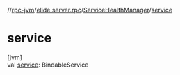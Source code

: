 //[rpc-jvm](../../../index.md)/[elide.server.rpc](../index.md)/[ServiceHealthManager](index.md)/[service](service.md)

# service

[jvm]\
val [service](service.md): BindableService
